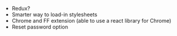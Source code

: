 * Redux?
* Smarter way to load-in stylesheets
* Chrome and FF extension (able to use a react library for Chrome)
* Reset password option